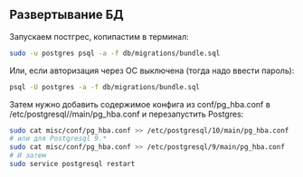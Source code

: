 ## Развертывание БД

Запускаем постгрес, копипастим в терминал:
```bash
sudo -u postgres psql -a -f db/migrations/bundle.sql
```

Или, если авторизация через ОС выключена (тогда надо ввести пароль):
```bash
psql -U postgres -a -f db/migrations/bundle.sql
```

Затем нужно добавить содержимое конфига из conf/pg_hba.conf в /etc/postgresql/<version>/main/pg_hba.conf и перезапустить Postgres:
```bash
sudo cat misc/conf/pg_hba.conf >> /etc/postgresql/10/main/pg_hba.conf
# или для Postgresql 9.*
sudo cat misc/conf/pg_hba.conf >> /etc/postgresql/9/main/pg_hba.conf
# И затем
sudo service postgresql restart
```